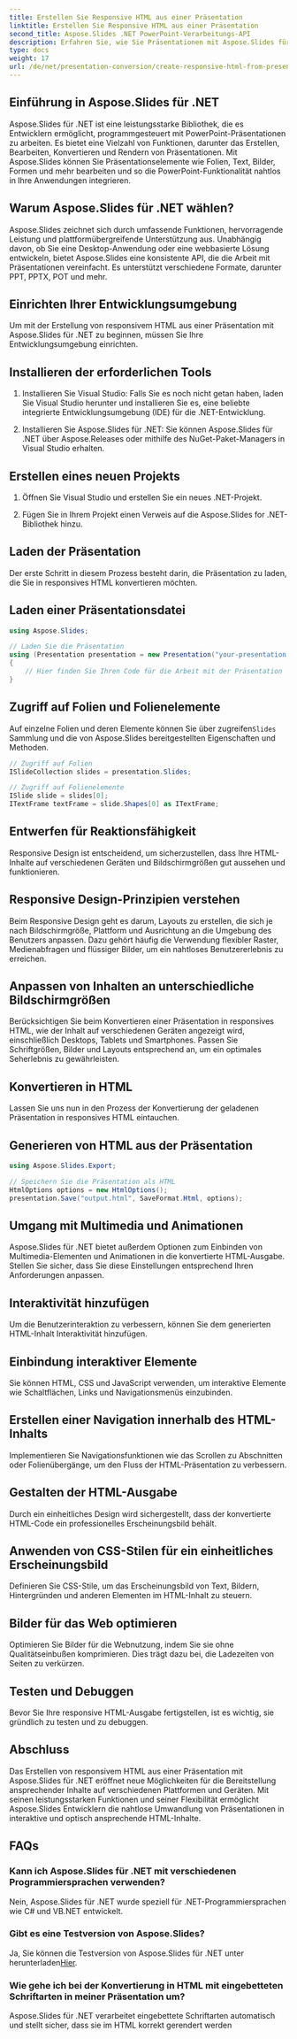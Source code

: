 ```yaml
---
title: Erstellen Sie Responsive HTML aus einer Präsentation
linktitle: Erstellen Sie Responsive HTML aus einer Präsentation
second_title: Aspose.Slides .NET PowerPoint-Verarbeitungs-API
description: Erfahren Sie, wie Sie Präsentationen mit Aspose.Slides für .NET in responsives HTML konvertieren. Erstellen Sie ansprechende Inhalte, die sich nahtlos an alle Geräte anpassen.
type: docs
weight: 17
url: /de/net/presentation-conversion/create-responsive-html-from-presentation/
---
```


## Einführung in Aspose.Slides für .NET

Aspose.Slides für .NET ist eine leistungsstarke Bibliothek, die es Entwicklern ermöglicht, programmgesteuert mit PowerPoint-Präsentationen zu arbeiten. Es bietet eine Vielzahl von Funktionen, darunter das Erstellen, Bearbeiten, Konvertieren und Rendern von Präsentationen. Mit Aspose.Slides können Sie Präsentationselemente wie Folien, Text, Bilder, Formen und mehr bearbeiten und so die PowerPoint-Funktionalität nahtlos in Ihre Anwendungen integrieren.

## Warum Aspose.Slides für .NET wählen?

Aspose.Slides zeichnet sich durch umfassende Funktionen, hervorragende Leistung und plattformübergreifende Unterstützung aus. Unabhängig davon, ob Sie eine Desktop-Anwendung oder eine webbasierte Lösung entwickeln, bietet Aspose.Slides eine konsistente API, die die Arbeit mit Präsentationen vereinfacht. Es unterstützt verschiedene Formate, darunter PPT, PPTX, POT und mehr.

## Einrichten Ihrer Entwicklungsumgebung

Um mit der Erstellung von responsivem HTML aus einer Präsentation mit Aspose.Slides für .NET zu beginnen, müssen Sie Ihre Entwicklungsumgebung einrichten.

## Installieren der erforderlichen Tools

1. Installieren Sie Visual Studio: Falls Sie es noch nicht getan haben, laden Sie Visual Studio herunter und installieren Sie es, eine beliebte integrierte Entwicklungsumgebung (IDE) für die .NET-Entwicklung.

2. Installieren Sie Aspose.Slides für .NET: Sie können Aspose.Slides für .NET über Aspose.Releases oder mithilfe des NuGet-Paket-Managers in Visual Studio erhalten.

## Erstellen eines neuen Projekts

1. Öffnen Sie Visual Studio und erstellen Sie ein neues .NET-Projekt.

2. Fügen Sie in Ihrem Projekt einen Verweis auf die Aspose.Slides for .NET-Bibliothek hinzu.

## Laden der Präsentation

Der erste Schritt in diesem Prozess besteht darin, die Präsentation zu laden, die Sie in responsives HTML konvertieren möchten.

## Laden einer Präsentationsdatei

```csharp
using Aspose.Slides;

// Laden Sie die Präsentation
using (Presentation presentation = new Presentation("your-presentation.pptx"))
{
    // Hier finden Sie Ihren Code für die Arbeit mit der Präsentation
}
```

## Zugriff auf Folien und Folienelemente

 Auf einzelne Folien und deren Elemente können Sie über zugreifen`Slides` Sammlung und die von Aspose.Slides bereitgestellten Eigenschaften und Methoden.

```csharp
// Zugriff auf Folien
ISlideCollection slides = presentation.Slides;

// Zugriff auf Folienelemente
ISlide slide = slides[0];
ITextFrame textFrame = slide.Shapes[0] as ITextFrame;
```

## Entwerfen für Reaktionsfähigkeit

Responsive Design ist entscheidend, um sicherzustellen, dass Ihre HTML-Inhalte auf verschiedenen Geräten und Bildschirmgrößen gut aussehen und funktionieren.

## Responsive Design-Prinzipien verstehen

Beim Responsive Design geht es darum, Layouts zu erstellen, die sich je nach Bildschirmgröße, Plattform und Ausrichtung an die Umgebung des Benutzers anpassen. Dazu gehört häufig die Verwendung flexibler Raster, Medienabfragen und flüssiger Bilder, um ein nahtloses Benutzererlebnis zu erreichen.

## Anpassen von Inhalten an unterschiedliche Bildschirmgrößen

Berücksichtigen Sie beim Konvertieren einer Präsentation in responsives HTML, wie der Inhalt auf verschiedenen Geräten angezeigt wird, einschließlich Desktops, Tablets und Smartphones. Passen Sie Schriftgrößen, Bilder und Layouts entsprechend an, um ein optimales Seherlebnis zu gewährleisten.

## Konvertieren in HTML

Lassen Sie uns nun in den Prozess der Konvertierung der geladenen Präsentation in responsives HTML eintauchen.

## Generieren von HTML aus der Präsentation

```csharp
using Aspose.Slides.Export;

// Speichern Sie die Präsentation als HTML
HtmlOptions options = new HtmlOptions();
presentation.Save("output.html", SaveFormat.Html, options);
```

## Umgang mit Multimedia und Animationen

Aspose.Slides für .NET bietet außerdem Optionen zum Einbinden von Multimedia-Elementen und Animationen in die konvertierte HTML-Ausgabe. Stellen Sie sicher, dass Sie diese Einstellungen entsprechend Ihren Anforderungen anpassen.

## Interaktivität hinzufügen

Um die Benutzerinteraktion zu verbessern, können Sie dem generierten HTML-Inhalt Interaktivität hinzufügen.

## Einbindung interaktiver Elemente

Sie können HTML, CSS und JavaScript verwenden, um interaktive Elemente wie Schaltflächen, Links und Navigationsmenüs einzubinden.

## Erstellen einer Navigation innerhalb des HTML-Inhalts

Implementieren Sie Navigationsfunktionen wie das Scrollen zu Abschnitten oder Folienübergänge, um den Fluss der HTML-Präsentation zu verbessern.

## Gestalten der HTML-Ausgabe

Durch ein einheitliches Design wird sichergestellt, dass der konvertierte HTML-Code ein professionelles Erscheinungsbild behält.

## Anwenden von CSS-Stilen für ein einheitliches Erscheinungsbild

Definieren Sie CSS-Stile, um das Erscheinungsbild von Text, Bildern, Hintergründen und anderen Elementen im HTML-Inhalt zu steuern.

## Bilder für das Web optimieren

Optimieren Sie Bilder für die Webnutzung, indem Sie sie ohne Qualitätseinbußen komprimieren. Dies trägt dazu bei, die Ladezeiten von Seiten zu verkürzen.

## Testen und Debuggen

Bevor Sie Ihre responsive HTML-Ausgabe fertigstellen, ist es wichtig, sie gründlich zu testen und zu debuggen.

## Abschluss

Das Erstellen von responsivem HTML aus einer Präsentation mit Aspose.Slides für .NET eröffnet neue Möglichkeiten für die Bereitstellung ansprechender Inhalte auf verschiedenen Plattformen und Geräten. Mit seinen leistungsstarken Funktionen und seiner Flexibilität ermöglicht Aspose.Slides Entwicklern die nahtlose Umwandlung von Präsentationen in interaktive und optisch ansprechende HTML-Inhalte.

## FAQs

### Kann ich Aspose.Slides für .NET mit verschiedenen Programmiersprachen verwenden?

Nein, Aspose.Slides für .NET wurde speziell für .NET-Programmiersprachen wie C# und VB.NET entwickelt.

### Gibt es eine Testversion von Aspose.Slides?

 Ja, Sie können die Testversion von Aspose.Slides für .NET unter herunterladen[Hier](https://downloads.aspose.com/slides/net).

### Wie gehe ich bei der Konvertierung in HTML mit eingebetteten Schriftarten in meiner Präsentation um?

Aspose.Slides für .NET verarbeitet eingebettete Schriftarten automatisch und stellt sicher, dass sie im HTML korrekt gerendert werden